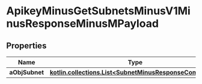 
# ApikeyMinusGetSubnetsMinusV1MinusResponseMinusMPayload

## Properties
Name | Type | Description | Notes
------------ | ------------- | ------------- | -------------
**aObjSubnet** | [**kotlin.collections.List&lt;SubnetMinusResponseCompound&gt;**](SubnetMinusResponseCompound.md) |  | 



